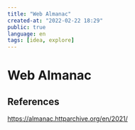 ```yaml
---
title: "Web Almanac"
created-at: "2022-02-22 18:29"
public: true
language: en
tags: [idea, explore]
---
```


# Web Almanac

## References

https://almanac.httparchive.org/en/2021/

